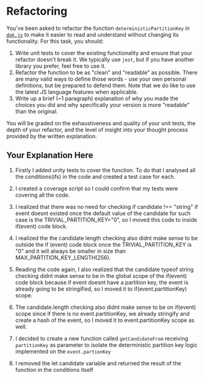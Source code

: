 # Refactoring

You've been asked to refactor the function `deterministicPartitionKey` in [`dpk.js`](dpk.js) to make it easier to read and understand without changing its functionality. For this task, you should:

1. Write unit tests to cover the existing functionality and ensure that your refactor doesn't break it. We typically use `jest`, but if you have another library you prefer, feel free to use it.
2. Refactor the function to be as "clean" and "readable" as possible. There are many valid ways to define those words - use your own personal definitions, but be prepared to defend them. Note that we do like to use the latest JS language features when applicable.
3. Write up a brief (~1 paragraph) explanation of why you made the choices you did and why specifically your version is more "readable" than the original.

You will be graded on the exhaustiveness and quality of your unit tests, the depth of your refactor, and the level of insight into your thought process provided by the written explanation.

## Your Explanation Here

1. Firstly I added unity tests to cover the function. To do that I analysed all the conditions(ifs) in the code and created a test case for each.

2. I created a coverage script so I could confirm that my tests were covering all the code.

3. I realized that there was no need for checking if candidate !== "string" if event doesnt existed once the default value of the candidate for such case is the TRIVIAL_PARTITION_KEY="0", so I moved this code to inside if(event) code block.

4. I realized the the candidate length checking also didnt make sense to be outside the if (event) code block once the TRIVIAL_PARTITION_KEY is "0" and it will always be smaller in size than MAX_PARTITION_KEY_LENGTH(256).

5. Reading the code again, I also realized that the candidate typeof string checking didnt make sense to be in the global scope of the if(event) code block because if event doesnt have a partition key, the event is already going to be stringified, so I moved it to if(event.partitionKey) scope.

6. The candidate.length checking also didnt make sense to be on if(event) scope since if there is no event.partitionKey, we already stringify and create a hash of the event, so I moved it to event.partitionKey scope as well.

7. I decided to create a new function called `getCandidateFrom` receiving `partitionKey` as parameter to isolate the deterministic partition key logic implemented on the `event.partionKey`

8. I removed the let candidate variable and returned the result of the function in the conditions itself